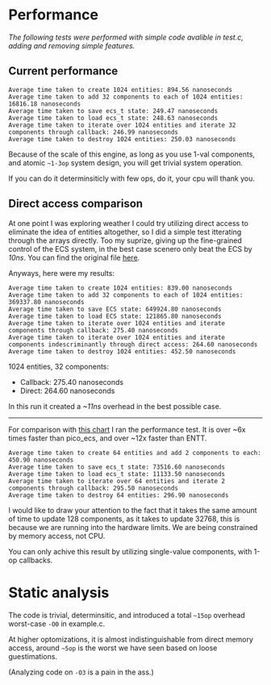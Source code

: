 # Performance

*The following tests were performed with simple code avalible in test.c, adding and removing simple features.*

## Current performance

```
Average time taken to create 1024 entities: 894.56 nanoseconds
Average time taken to add 32 components to each of 1024 entities: 16816.18 nanoseconds
Average time taken to save ecs_t state: 249.47 nanoseconds
Average time taken to load ecs_t state: 248.63 nanoseconds
Average time taken to iterate over 1024 entities and iterate 32 components through callback: 246.99 nanoseconds
Average time taken to destroy 1024 entities: 250.03 nanoseconds
```
Because of the scale of this engine, as long as you use 1-val components, and atomic `~1-3op` system design, you will get trivial system operation.

If you can do it determinsiticly with few ops, do it, your cpu will thank you.

## Direct access comparison

At one point I was exploring weather I could try utilizing direct access to eliminate the idea of entities altogether, so I did a simple test itterating through the arrays directly. Too my suprize, giving up the fine-grained control of the ECS system, in the best case scenero only beat the ECS by *10ns*. You can find the original file [here](https://github.com/173duprot/ecs.h/blob/e1a355d85da10a84ec4a6f4e48b9a1ed71abe685/test.c).

Anyways, here were my results:

```
Average time taken to create 1024 entities: 839.00 nanoseconds
Average time taken to add 32 components to each of 1024 entities: 369337.80 nanoseconds
Average time taken to save ECS state: 649924.80 nanoseconds
Average time taken to load ECS state: 121865.80 nanoseconds
Average time taken to iterate over 1024 entities and iterate components through callback: 275.40 nanoseconds
Average time taken to iterate over 1024 entities and iterate components indescriminantly through direct access: 264.60 nanoseconds
Average time taken to destroy 1024 entities: 452.50 nanoseconds
```


1024 entities, 32 components:
- Callback: 275.40 nanoseconds
- Direct: 264.60 nanoseconds

In this run it created a *~11ns* overhead in the best possible case.

----

For comparison with [this chart](https://github.com/abeimler/ecs_benchmark?tab=readme-ov-file#create-entities) I ran the performance test. It is over ~6x times faster than pico_ecs, and over ~12x faster than ENTT.

```
Average time taken to create 64 entities and add 2 components to each: 450.90 nanoseconds
Average time taken to save ecs_t state: 73516.60 nanoseconds
Average time taken to load ecs_t state: 11133.50 nanoseconds
Average time taken to iterate over 64 entities and iterate 2 components through callback: 295.50 nanoseconds
Average time taken to destroy 64 entities: 296.90 nanoseconds
```

I would like to draw your attention to the fact that it takes the same amount of time to update 128 components, as it takes to update 32768, this is because we are running into the hardware limits. We are being constrained by memory access, not CPU.

You can only achive this result by utilizing single-value components, with 1-op callbacks.

# Static analysis

The code is trivial, determinsitic, and introduced a total `~15op` overhead worst-case `-O0` in example.c.

At higher optomizations, it is almost indistinguishable from direct memory access, around `~5op` is the worst we have seen based on loose guestimations. 

(Analyzing code on `-O3` is a pain in the ass.)
